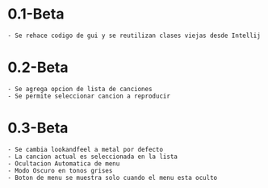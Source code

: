 # 0.1-Beta
    - Se rehace codigo de gui y se reutilizan clases viejas desde Intellij

# 0.2-Beta
    - Se agrega opcion de lista de canciones
    - Se permite seleccionar cancion a reproducir

# 0.3-Beta
    - Se cambia lookandfeel a metal por defecto
    - La cancion actual es seleccionada en la lista
    - Ocultacion Automatica de menu
    - Modo Oscuro en tonos grises
    - Boton de menu se muestra solo cuando el menu esta oculto
